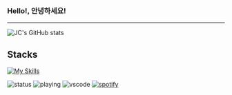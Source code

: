 ### Hello!, 안녕하세요!
---

![JC's GitHub stats](https://github-readme-stats.vercel.app/api?username=Seojun-Park&show_icons=true&theme=radical)


**Stacks**<br />
---
[![My Skills](https://skillicons.dev/icons?i=js,ts,html,css,react,gitlab,nodejs,nestjs,graphql)](https://skillicons.dev)

![status](https://dev.discordprofiles.me/badge/status/445774243804741632?simple=true)
![playing](https://dev.discordprofiles.me/badge/playing/445774243804741632)
![vscode](https://dev.discordprofiles.me/badge/vscode/445774243804741632)
[![spotify](https://dev.discordprofiles.me/badge/spotify/445774243804741632)](https://dev.discordprofiles.me/openspotify/445774243804741632)